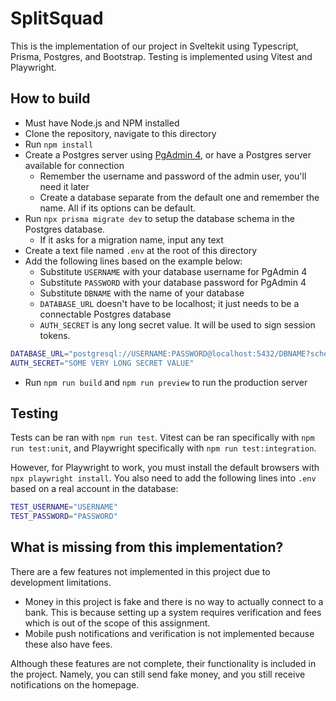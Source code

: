 # SplitSquad

This is the implementation of our project in Sveltekit using Typescript, Prisma, Postgres, and Bootstrap. Testing is implemented using Vitest and Playwright.

## How to build

- Must have Node.js and NPM installed
- Clone the repository, navigate to this directory
- Run `npm install`
- Create a Postgres server using [PgAdmin 4](https://www.postgresql.org/download/), or have a Postgres server available for connection
  - Remember the username and password of the admin user, you'll need it later
  - Create a database separate from the default one and remember the name. All if its options can be default.
- Run `npx prisma migrate dev` to setup the database schema in the Postgres database.
  - If it asks for a migration name, input any text
- Create a text file named `.env` at the root of this directory
- Add the following lines based on the example below:
  - Substitute `USERNAME` with your database username for PgAdmin 4
  - Substitute `PASSWORD` with your database password for PgAdmin 4
  - Substitute `DBNAME` with the name of your database
  - `DATABASE_URL` doesn't have to be localhost; it just needs to be a connectable Postgres database
  - `AUTH_SECRET` is any long secret value. It will be used to sign session tokens.

```bash
DATABASE_URL="postgresql://USERNAME:PASSWORD@localhost:5432/DBNAME?schema=public"
AUTH_SECRET="SOME VERY LONG SECRET VALUE"
```

- Run `npm run build` and `npm run preview` to run the production server

## Testing

Tests can be ran with `npm run test`. Vitest can be ran specifically with `npm run test:unit`, and Playwright specifically with `npm run test:integration`.

However, for Playwright to work, you must install the default browsers with `npx playwright install`. You also need to add the following lines into `.env` based on a real account in the database:

```bash
TEST_USERNAME="USERNAME"
TEST_PASSWORD="PASSWORD"
```

## What is missing from this implementation?

There are a few features not implemented in this project due to development limitations.

- Money in this project is fake and there is no way to actually connect to a bank. This is because setting up a system requires verification and fees which is out of the scope of this assignment.
- Mobile push notifications and verification is not implemented because these also have fees.

Although these features are not complete, their functionality is included in the project. Namely, you can still send fake money, and you still receive notifications on the homepage.
